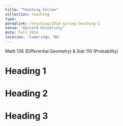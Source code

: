 ```yaml
---
title: "Teaching Fellow"
collection: teaching
type: 
permalink: /teaching/2014-spring-teaching-1
venue: "Harvard University"
date: Fall 2024
location: "Cambridge, MA"
---
```


Math 136 (Differential Geometry) & Stat 110 (Probability)

Heading 1
======

Heading 2
======

Heading 3
======
